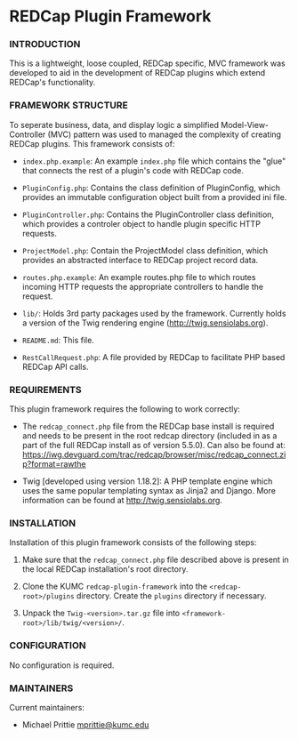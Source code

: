 # REDCap Plugin Framework

### INTRODUCTION
This is a lightweight, loose coupled, REDCap specific, MVC framework was developed to aid in
the development of REDCap plugins which extend REDCap's functionality.

### FRAMEWORK STRUCTURE
To seperate business, data, and display logic a simplified Model-View-Controller
(MVC) pattern was used to managed the complexity of creating REDCap plugins.
This framework consists of:

 * `index.php.example`: An example `index.php` file which contains the "glue" that 
   connects the rest of a plugin's code with REDCap code.

 * `PluginConfig.php`: Contains the class definition of PluginConfig, which 
   provides an immutable configuration object built from a provided ini file.

 * `PluginController.php`: Contains the PluginController class definition, which 
   provides a controler object to handle plugin specific HTTP requests.

 * `ProjectModel.php`: Contain the ProjectModel class definition, which provides an
   abstracted interface to REDCap project record data.

 * `routes.php.example`: An example routes.php file to which routes incoming HTTP 
   requests the appropriate controllers to handle the request.

 * `lib/`: Holds 3rd party packages used by the framework. Currently holds a
   version of the Twig rendering engine (http://twig.sensiolabs.org). 

 * `README.md`: This file.

 * `RestCallRequest.php`: A file provided by REDCap to facilitate PHP based REDCap
   API calls.

### REQUIREMENTS
This plugin framework requires the following to work correctly:

 * The `redcap_connect.php` file from the REDCap base install is required and 
   needs to be present in the root redcap directory (included in as a part of 
   the full REDCap install as of version 5.5.0).  Can also be found at:
   https://iwg.devguard.com/trac/redcap/browser/misc/redcap_connect.zip?format=rawthe

 * Twig [developed using version 1.18.2]: A PHP template engine which uses the
   same popular templating syntax as Jinja2 and Django.  More information can be
   found at http://twig.sensiolabs.org.

### INSTALLATION
Installation of this plugin framework consists of the following steps:

 1. Make sure that the `redcap_connect.php` file described above is present in
    the local REDCap installation's root directory.

 2. Clone the KUMC `redcap-plugin-framework` into the `<redcap-root>/plugins` 
    directory.  Create the `plugins` directory if necessary.

 3. Unpack the `Twig-<version>.tar.gz` file into 
    `<framework-root>/lib/twig/<version>/`.

### CONFIGURATION
No configuration is required.

### MAINTAINERS
Current maintainers:
 * Michael Prittie <mprittie@kumc.edu>
